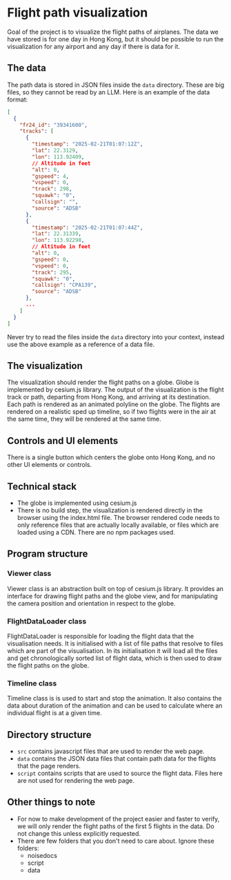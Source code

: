 # Flight path visualization

Goal of the project is to visualize the flight paths of airplanes. The data we have stored is for one day in Hong Kong, but it should be possible to run the visualization for any airport and any day if there is data for it.

## The data

The path data is stored in JSON files inside the `data` directory. These are big files, so they cannot be read by an LLM. Here is an example of the data format:

```JSON
[
  {
    "fr24_id": "39341600",
    "tracks": [
      {
        "timestamp": "2025-02-21T01:07:12Z",
        "lat": 22.3129,
        "lon": 113.92409,
        // Altitude in feet
        "alt": 0,
        "gspeed": 4,
        "vspeed": 0,
        "track": 298,
        "squawk": "0",
        "callsign": "",
        "source": "ADSB"
      },
      {
        "timestamp": "2025-02-21T01:07:44Z",
        "lat": 22.31339,
        "lon": 113.92298,
        // Altitude in feet
        "alt": 0,
        "gspeed": 0,
        "vspeed": 0,
        "track": 295,
        "squawk": "0",
        "callsign": "CPA139",
        "source": "ADSB"
      },
      ...
    ]
  }
]
```

Never try to read the files inside the `data` directory into your context, instead use the above example as a reference of a data file.

## The visualization

The visualization should render the flight paths on a globe. Globe is implemented by cesium.js library. The output of the visualization is the flight track or path, departing from Hong Kong, and arriving at its destination. Each path is rendered as an animated polyline on the globe. The flights are rendered on a realistic sped up timeline, so if two flights were in the air at the same time, they will be rendered at the same time.

## Controls and UI elements

There is a single button which centers the globe onto Hong Kong, and no other UI elements or controls.

## Technical stack

- The globe is implemented using cesium.js
- There is no build step, the visualization is rendered directly in the browser using the index.html file. The browser rendered code needs to only reference files that are actually locally available, or files which are loaded using a CDN. There are no npm packages used.

## Program structure

### Viewer class

Viewer class is an abstraction built on top of cesium.js library. It provides an interface for drawing flight paths and the globe view, and for manipulating the camera position and orientation in respect to the globe.

### FlightDataLoader class

FlightDataLoader is responsible for loading the flight data that the visualisation needs. It is initialised with a list of file paths that resolve to files which are part of the visualisation. In its initialisation it will load all the files and get chronologically sorted list of flight data, which is then used to draw the flight paths on the globe.

### Timeline class

Timeline class is is used to start and stop the animation. It also contains the data about duration of the animation and can be used to calculate where an individual flight is at a given time.

## Directory structure

- `src` contains javascript files that are used to render the web page.
- `data` contains the JSON data files that contain path data for the flights that the page renders.
- `script` contains scripts that are used to source the flight data. Files here are not used for rendering the web page.

## Other things to note

- For now to make development of the project easier and faster to verify, we will only render the flight paths of the first 5 flights in the data. Do not change this unless explicitly requested.
- There are few folders that you don't need to care about. Ignore these folders:
  - noisedocs
  - script
  - data
